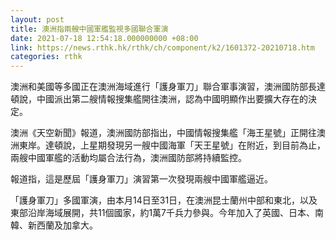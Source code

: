 ```yaml
---
layout: post
title: 澳洲指兩艘中國軍艦監視多國聯合軍演
date: 2021-07-18 12:54:18.000000000 +08:00
link: https://news.rthk.hk/rthk/ch/component/k2/1601372-20210718.htm
categories: rthk
---
```


澳洲和美國等多國正在澳洲海域進行「護身軍刀」聯合軍事演習，澳洲國防部長達頓說，中國派出第二艘情報搜集艦開往澳洲，認為中國明顯作出要擴大存在的決定。

澳洲《天空新聞》報道，澳洲國防部指出，中國情報搜集艦「海王星號」正開往澳洲東岸。達頓說，上星期發現另一艘中國海軍「天王星號」在附近，到目前為止，兩艘中國軍艦的活動均屬合法行為，澳洲國防部將持續監控。

報道指，這是歷屆「護身軍刀」演習第一次發現兩艘中國軍艦逼近。

「護身軍刀」多國軍演，由本月14日至31日，在澳洲昆士蘭州中部和東北，以及東部沿岸海域展開，共11個國家，約1萬7千兵力參與。今年加入了英國、日本、南韓、新西蘭及加拿大。
